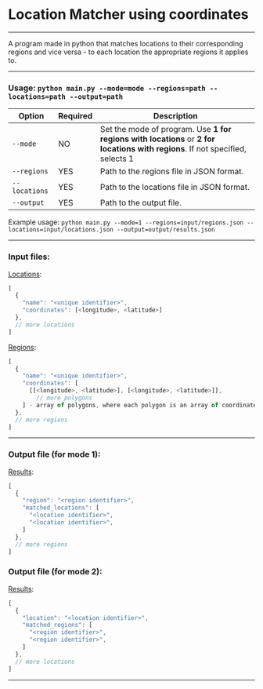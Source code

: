 # Location Matcher using coordinates

---

A program made in python that matches locations to their corresponding regions and vice versa - to each location the appropriate regions it applies to.

---
### Usage: `python main.py --mode=mode --regions=path --locations=path --output=path`

| Option        | Required | Description                                                                                                                    |
|---------------|----------|--------------------------------------------------------------------------------------------------------------------------------|
| `--mode`      | NO       | Set the mode of program. Use **1 for regions with locations** or **2 for locations with regions**. If not specified, selects 1 |
| `--regions`   | YES      | Path to the regions file in JSON format.                                                                                       |
| `--locations` | YES      | Path to the locations file in JSON format.                                                                                     |
| `--output`    | YES      | Path to the output file.                                                                                                       |

Example usage: `python main.py --mode=1 --regions=input/regions.json --locations=input/locations.json --output=output/results.json`

---
### Input files:
[Locations](input/locations.json):
```js
[
  {
    "name": "<unique identifier>",
    "coordinates": [<longitude>, <latitude>]
  },
  // more locations
]
```
[Regions](input/regions.json):
```js
[
  {
    "name": "<unique identifier>",
    "coordinates": [
      [[<longitude>, <latitude>], [<longitude>, <latitude>]], 
        // more polygons    
    ] - array of polygons, where each polygon is an array of coordinates.
  },
  // more regions
]
```
---
### Output file (for mode 1):

[Results](output/results.json):
```js
[
  {
    "region": "<region identifier>",
    "matched_locations": [
      "<location identifier>",
      "<location identifier>",
    ]
  },
  // more regions
]
```
### Output file (for mode 2):
[Results](output/results.json):
```js
[
  {
    "location": "<location identifier>",
    "matched_regions": [
      "<region identifier>",
      "<region identifier>",
    ]
  },
  // more locations
]
```
---
